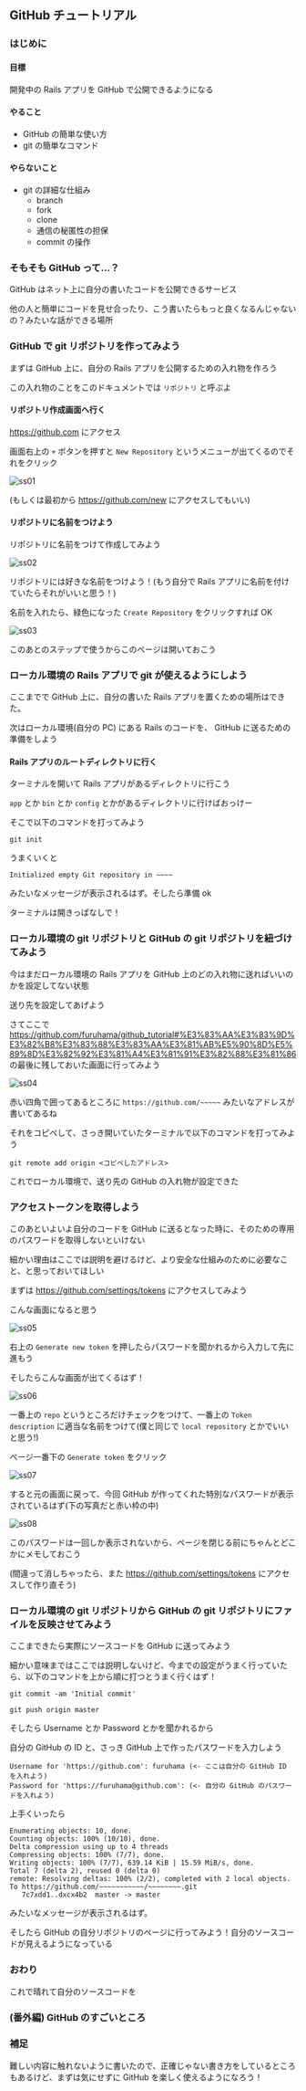 ## GitHub チュートリアル

### はじめに

#### 目標

開発中の Rails アプリを GitHub で公開できるようになる

#### やること

- GitHub の簡単な使い方
- git の簡単なコマンド

#### やらないこと

- git の詳細な仕組み
  - branch
  - fork
  - clone
  - 通信の秘匿性の担保
  - commit の操作

### そもそも GitHub って...？

GitHub はネット上に自分の書いたコードを公開できるサービス

他の人と簡単にコードを見せ合ったり、こう書いたらもっと良くなるんじゃないの？みたいな話ができる場所

### GitHub で git リポジトリを作ってみよう

まずは GitHub 上に、自分の Rails アプリを公開するための入れ物を作ろう

この入れ物のことをこのドキュメントでは `リポジトリ` と呼ぶよ

#### リポジトリ作成画面へ行く

https://github.com にアクセス

画面右上の `+` ボタンを押すと `New Repository` というメニューが出てくるのでそれをクリック

![ss01](https://github.com/furuhama/github_tutorial/blob/master/img/ss01.png)

(もしくは最初から https://github.com/new にアクセスしてもいい)

#### リポジトリに名前をつけよう

リポジトリに名前をつけて作成してみよう

![ss02](https://github.com/furuhama/github_tutorial/blob/master/img/ss02.png)

リポジトリには好きな名前をつけよう！(もう自分で Rails アプリに名前を付けていたらそれがいいと思う！)

名前を入れたら、緑色になった `Create Repository` をクリックすれば OK

![ss03](https://github.com/furuhama/github_tutorial/blob/master/img/ss03.png)

このあとのステップで使うからこのページは開いておこう

### ローカル環境の Rails アプリで git が使えるようにしよう

ここまでで GitHub 上に、自分の書いた Rails アプリを置くための場所はできた。

次はローカル環境(自分の PC) にある Rails のコードを、 GitHub に送るための準備をしよう

#### Rails アプリのルートディレクトリに行く

ターミナルを開いて Rails アプリがあるディレクトリに行こう

`app` とか `bin` とか `config` とかがあるディレクトリに行けばおっけー

そこで以下のコマンドを打ってみよう

```
git init
```

うまくいくと

```
Initialized empty Git repository in ~~~~
```

みたいなメッセージが表示されるはず。そしたら準備 ok

ターミナルは開きっぱなしで！

### ローカル環境の git リポジトリと GitHub の git リポジトリを紐づけてみよう

今はまだローカル環境の Rails アプリを GitHub 上のどの入れ物に送ればいいのかを設定してない状態

送り先を設定してあげよう

さてここで https://github.com/furuhama/github_tutorial#%E3%83%AA%E3%83%9D%E3%82%B8%E3%83%88%E3%83%AA%E3%81%AB%E5%90%8D%E5%89%8D%E3%82%92%E3%81%A4%E3%81%91%E3%82%88%E3%81%86 の最後に残しておいた画面に行ってみよう

![ss04](https://github.com/furuhama/github_tutorial/blob/master/img/ss04.png)

赤い四角で囲ってあるところに `https://github.com/~~~~~` みたいなアドレスが書いてあるね

それをコピペして、さっき開いていたターミナルで以下のコマンドを打ってみよう

```
git remote add origin <コピペしたアドレス>
```

これでローカル環境で、送り先の GitHub の入れ物が設定できた

### アクセストークンを取得しよう

このあといよいよ自分のコードを GitHub に送るとなった時に、そのための専用のパスワードを取得しないといけない

細かい理由はここでは説明を避けるけど、より安全な仕組みのために必要なこと、と思っておいてほしい

まずは https://github.com/settings/tokens にアクセスしてみよう

こんな画面になると思う

![ss05](https://github.com/furuhama/github_tutorial/blob/master/img/ss05.png)

右上の `Generate new token` を押したらパスワードを聞かれるから入力して先に進もう

そしたらこんな画面が出てくるはず！

![ss06](https://github.com/furuhama/github_tutorial/blob/master/img/ss06.png)

一番上の `repo` というところだけチェックをつけて、一番上の `Token description` に適当な名前をつけて(僕と同じで `local repository` とかでいいと思う!)

ページ一番下の `Generate token` をクリック

![ss07](https://github.com/furuhama/github_tutorial/blob/master/img/ss07.png)

すると元の画面に戻って、今回 GitHub が作ってくれた特別なパスワードが表示されているはず(下の写真だと赤い枠の中)

![ss08](https://github.com/furuhama/github_tutorial/blob/master/img/ss08.png)

このパスワードは一回しか表示されないから、ページを閉じる前にちゃんとどこかにメモしておこう

(間違って消しちゃったら、また https://github.com/settings/tokens にアクセスして作り直そう)

### ローカル環境の git リポジトリから GitHub の git リポジトリにファイルを反映させてみよう

ここまできたら実際にソースコードを GitHub に送ってみよう

細かい意味まではここでは説明しないけど、今までの設定がうまく行っていたら、以下のコマンドを上から順に打つとうまく行くはず！

```
git commit -am 'Initial commit'

git push origin master
```

そしたら Username とか Password とかを聞かれるから

自分の GitHub の ID と、さっき GitHub 上で作ったパスワードを入力しよう

```
Username for 'https://github.com': furuhama (<- ここは自分の GitHub ID を入れよう)
Password for 'https://furuhama@github.com': (<- 自分の GitHub のパスワードを入れよう)
```

上手くいったら

```
Enumerating objects: 10, done.
Counting objects: 100% (10/10), done.
Delta compression using up to 4 threads
Compressing objects: 100% (7/7), done.
Writing objects: 100% (7/7), 639.14 KiB | 15.59 MiB/s, done.
Total 7 (delta 2), reused 0 (delta 0)
remote: Resolving deltas: 100% (2/2), completed with 2 local objects.
To https://github.com/~~~~~~~~~~~/~~~~~~~~.git
   7c7xdd1..dxcx4b2  master -> master
```

みたいなメッセージが表示されるはず。

そしたら GitHub の自分リポジトリのページに行ってみよう！自分のソースコードが見えるようになっている

### おわり

これで晴れて自分のソースコードを

### (番外編) GitHub のすごいところ

### 補足

難しい内容に触れないように書いたので、正確じゃない書き方をしているところもあるけど、まずは気にせずに GitHub を楽しく使えるようになろう！
